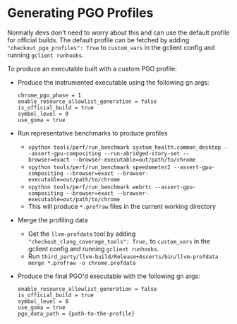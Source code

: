 # Generating PGO Profiles

Normally devs don't need to worry about this and can use the default profile
for official builds.  The default profile can be fetched by adding
`"checkout_pgo_profiles": True` to `custom_vars` in the gclient config and
running `gclient runhooks`.

To produce an executable built with a custom PGO profile:

* Produce the instrumented executable using the following gn args:

  ```
  chrome_pgo_phase = 1
  enable_resource_allowlist_generation = false
  is_official_build = true
  symbol_level = 0
  use_goma = true
  ```

* Run representative benchmarks to produce profiles

  * `vpython tools/perf/run_benchmark system_health.common_desktop --assert-gpu-compositing --run-abridged-story-set --browser=exact --browser-executable=out/path/to/chrome`
  * `vpython tools/perf/run_benchmark speedometer2 --assert-gpu-compositing --browser=exact --browser-executable=out/path/to/chrome`
  * `vpython tools/perf/run_benchmark webrtc --assert-gpu-compositing --browser=exact --browser-executable=out/path/to/chrome`
  * This will produce `*.profraw` files in the current working directory

* Merge the profiling data

  * Get the `llvm-profdata` tool by adding `"checkout_clang_coverage_tools": True,` to `custom_vars` in the gclient config and running `gclient runhooks`.
  * Run `third_party/llvm-build/Release+Asserts/bin/llvm-profdata merge *.profraw -o chrome.profdata`

* Produce the final PGO'd executable with the following gn args:

  ```
  enable_resource_allowlist_generation = false
  is_official_build = true
  symbol_level = 0
  use_goma = true
  pgo_data_path = {path-to-the-profile}
  ```
